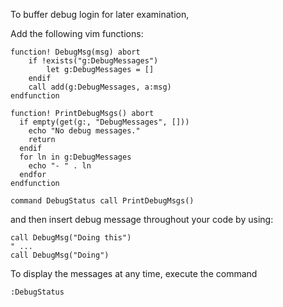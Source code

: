
To buffer debug login for later examination,

Add the following vim functions:
```vim
function! DebugMsg(msg) abort
    if !exists("g:DebugMessages")
        let g:DebugMessages = []
    endif
    call add(g:DebugMessages, a:msg)
endfunction

function! PrintDebugMsgs() abort
  if empty(get(g:, "DebugMessages", []))
    echo "No debug messages."
    return
  endif
  for ln in g:DebugMessages
    echo "- " . ln
  endfor
endfunction

command DebugStatus call PrintDebugMsgs()
```

and then insert debug message throughout your code by using:

```vim
call DebugMsg("Doing this")
" ...
call DebugMsg("Doing")
```

To display the messages at any time,  execute the command

```vim
:DebugStatus
```

